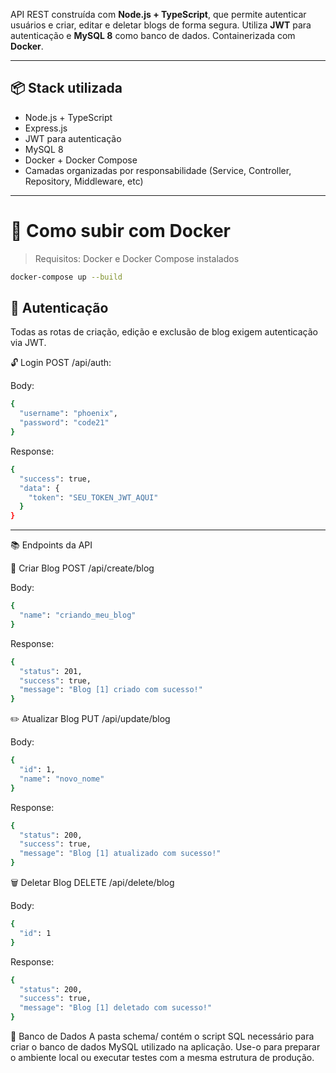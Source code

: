 API REST construída com **Node.js + TypeScript**, que permite autenticar usuários e criar, editar e deletar blogs de forma segura. Utiliza **JWT** para autenticação e **MySQL 8** como banco de dados. Containerizada com **Docker**.

---

## 📦 Stack utilizada

- Node.js + TypeScript
- Express.js
- JWT para autenticação
- MySQL 8
- Docker + Docker Compose
- Camadas organizadas por responsabilidade (Service, Controller, Repository, Middleware, etc)

---

# 🚀 Como subir com Docker

> Requisitos: Docker e Docker Compose instalados

```bash
docker-compose up --build
```

🔑 Autenticação
---
Todas as rotas de criação, edição e exclusão de blog exigem autenticação via JWT.

🔓 Login
POST /api/auth:

Body:
```bash
{
  "username": "phoenix",
  "password": "code21"
}
```
Response:
```bash
{
  "success": true,
  "data": {
    "token": "SEU_TOKEN_JWT_AQUI"
  }
}
```
---
📚 Endpoints da API

📌 Criar Blog
POST /api/create/blog

Body:
```bash
{
  "name": "criando_meu_blog"
}
```
Response:
```bash
{
  "status": 201,
  "success": true,
  "message": "Blog [1] criado com sucesso!"
}
```

✏️ Atualizar Blog
PUT /api/update/blog

Body:
```bash
{
  "id": 1,
  "name": "novo_nome"
}
```
Response:
```bash
{
  "status": 200,
  "success": true,
  "message": "Blog [1] atualizado com sucesso!"
}
```

🗑️ Deletar Blog
DELETE /api/delete/blog


Body:
```bash
{
  "id": 1
}
```
Response:
```bash
{
  "status": 200,
  "success": true,
  "message": "Blog [1] deletado com sucesso!"
}
```

🧪 Banco de Dados
A pasta schema/ contém o script SQL necessário para criar o banco de dados MySQL utilizado na aplicação.
Use-o para preparar o ambiente local ou executar testes com a mesma estrutura de produção.


